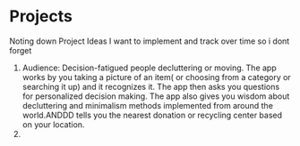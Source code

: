 # Projects
Noting down Project Ideas I want to implement and track over time so i dont forget 

1. Audience: Decision-fatigued people decluttering or moving. The app works by  you taking a picture of an item( or choosing from a category or searching it up) and it recognizes it. The app then asks you questions for personalized decision making. The app also gives you wisdom about decluttering and minimalism methods implemented from around the world.ANDDD tells you the nearest donation or recycling center based on your location.
2. 
   
